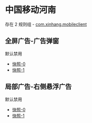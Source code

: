 # 中国移动河南

存在 2 规则组 - [com.xinhang.mobileclient](/src/apps/com.xinhang.mobileclient.ts)

## 全屏广告-广告弹窗

默认禁用

- [快照-0](https://i.gkd.li/import/13024867)
- [快照-1](https://i.gkd.li/import/13024869)

## 局部广告-右侧悬浮广告

默认禁用

- [快照-0](https://i.gkd.li/import/13024863)
- [快照-1](https://i.gkd.li/import/13024872)
